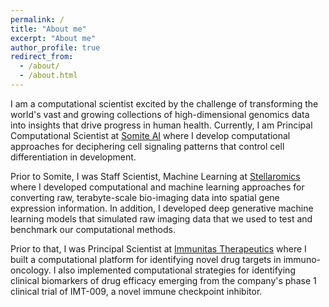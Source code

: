 ```yaml
---
permalink: /
title: "About me"
excerpt: "About me"
author_profile: true
redirect_from: 
  - /about/
  - /about.html
---
```


I am a computational scientist excited by the challenge of transforming the world's vast and growing collections of high-dimensional genomics data into insights that drive progress in human health. Currently, I am Principal Computational Scientist at [Somite AI](https://www.somite.ai) where I develop computational approaches for deciphering cell signaling patterns that control cell differentiation in development.

Prior to Somite, I was Staff Scientist, Machine Learning at [Stellaromics](https://www.stellaromics.com) where I developed computational and machine learning approaches for converting raw, terabyte-scale bio-imaging data into spatial gene expression information. In addition, I developed deep generative machine learning models that simulated raw imaging data that we used to test and benchmark our computational methods.

Prior to that, I was Principal Scientist at [Immunitas Therapeutics](https://www.immunitastx.com) where I built a computational platform for identifying novel drug targets in immuno-oncology. I also implemented computational strategies for identifying clinical biomarkers of drug efficacy emerging from the company's phase 1 clinical trial of IMT-009, a novel immune checkpoint inhibitor.
